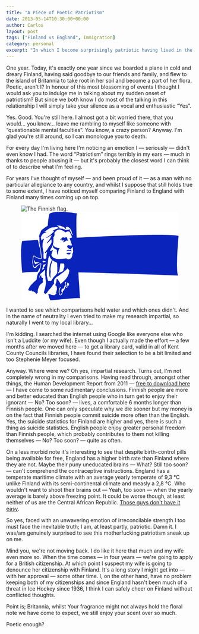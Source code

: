 ```yaml
---
title: "A Piece of Poetic Patriotism"
date: 2013-05-14T10:30:00+00:00
author: Carlos
layout: post
tags: ["Finland vs England", Immigration]
category: personal
excerpt: "In which I become surprisingly patriotic having lived in the UK for a year."
---
```

One year. Today, it's exactly one year since we boarded a plane in cold and dreary Finland, having said goodbye to our friends and family, and flew to the island of Britannia to take root in her soil and become a part of her flora. Poetic, aren't I? In honour of this most blossoming of events I thought I would ask you to indulge me in talking about my sudden onset of patriotism? But since we both know I do most of the talking in this relationship I will simply take your silence as a vocal and enthusiastic “Yes”.

Yes. Good. You're still here. I almost got a bit worried there, that you would… you know… leave me rambling to myself like someone with “questionable mental faculties”. You know, a crazy person? Anyway. I'm glad you're still around, so I can monologue you to death.

For every day I'm living here I'm noticing an emotion I — seriously — didn't even know I had. The word “Patriotism” rings terribly in my ears — much in thanks to people abusing it — but it's probably the closest word I can think of to describe what I'm feeling.

For years I've thought of myself — and been proud of it — as a man with no particular allegiance to any country, and whilst I suppose that still holds true to some extent, I have noticed myself comparing Finland to England with Finland many times coming up on top.

<figure>
    <img class="js-lazy-load" data-original="/assets/posts/2013/05/vart-land-vart-land-vart-fosterland.png" alt="The Finnish flag.">
  <noscript>
    <img src="/assets/posts/2013/05/vart-land-vart-land-vart-fosterland.png" alt="The Finnish flag.">
  </noscript>
</figure>

I wanted to see which comparisons held water and which ones didn't. And in the name of neutrality I even tried to make my research impartial, so naturally I went to my local library…

I'm kidding. I searched the internet using Google like everyone else who isn't a Luddite (or my wife). Even though I actually made the effort — a few months after we moved here — to get a library card, valid in all of Kent County Councils libraries, I have found their selection to be a bit limited and too Stephenie Meyer focused.

Anyway. Where were we? Oh yes, impartial research. Turns out, I'm not completely wrong in my comparisons. Having read through, amongst other things, the Human Development Report from 2011 — <a href="http://hdr.undp.org/en/reports/global/hdr2011/download/" >free to download here</a> — I have come to some rudimentary conclusions. Finnish people are more and better educated than English people who in turn get to enjoy their ignorant — No? Too soon? — lives, a comfortable 6 months longer than Finnish people. One can only speculate why we die sooner but my money is on the fact that Finnish people commit suicide more often than the English. Yes, the suicide statistics for Finland are higher and yes, there is such a thing as suicide statistics. English people enjoy greater personal freedom than Finnish people, which probably contributes to them not killing themselves — No? Too soon? — quite as often.

On a less morbid note it's interesting to see that despite birth-control pills being available for free, England has a higher birth rate than Finland where they are not. Maybe their puny uneducated brains — What? Still too soon? — can't comprehend the contraceptive instructions. England has a temperate maritime climate with an average yearly temperate of 9,3 °C unlike Finland with its semi-continental climate and measly a 2,8 °C. Who wouldn't want to shoot their brains out — Yeah, too soon — when the yearly average is barely above freezing point. It could be worse though, at least neither of us are the Central African Republic. <a href="http://www.prosperity.com/CountryProfile.aspx?id=140" >Those guys don't have it easy</a>.

So yes, faced with an unwavering emotion of irreconcilable strength I too must face the inevitable truth; I am, at least partly, patriotic. Damn it. I was/am genuinely surprised to see this motherfucking patriotism sneak up on me.

Mind you, we're not moving back. I do like it here that much and my wife even more so. When the time comes — in four years — we're going to apply for a British citizenship. At which point I suspect my wife is going to denounce her citizenship with Finland. It's a long story I might get into — with her approval — some other time. I, on the other hand, have no problem keeping both of my citizenships and since England hasn't been much of a threat in Ice Hockey since 1936, I think I can safely cheer on Finland without conflicted thoughts.

Point is; Britannia, whilst Your fragrance might not always hold the floral note we have come to expect, we still enjoy your scent over so much.

Poetic enough?